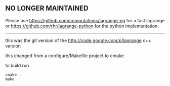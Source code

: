 NO LONGER MAINTAINED 
---
Please use https://github.com/computations/lagrange-ng for a fast lagrange or https://github.com/rhr/lagrange-python for the python implementation. 


---
this was the git version of the http://code.google.com/p/lagrange c++ version

this changed from a configure/Makefile project to cmake

to build run

```
cmake .
make
```
